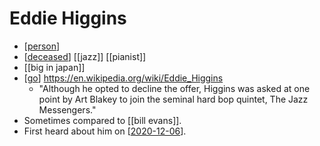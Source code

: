 # Eddie Higgins

- [[person]]
- [[deceased]] [[jazz]] [[pianist]]
- [[big in japan]]
- [[go]] https://en.wikipedia.org/wiki/Eddie_Higgins
  - "Although he opted to decline the offer, Higgins was asked at one point by Art Blakey to join the seminal hard bop quintet, The Jazz Messengers."
- Sometimes compared to [[bill evans]].
- First heard about him on [[2020-12-06]].


[//begin]: # "Autogenerated link references for markdown compatibility"
[person]: person "Person"
[deceased]: deceased "Deceased"
[go]: go "Go"
[bill-evans]: bill-evans "Bill Evans"
[2020-12-06]: journal/2020-12-06 "2020-12-06"
[//end]: # "Autogenerated link references"
